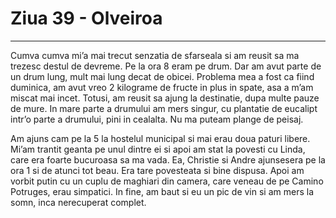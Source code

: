 
# Ziua 39 - Olveiroa



---

Cumva cumva mi’a mai trecut senzatia de sfarseala si am reusit sa ma trezesc destul de devreme. Pe la ora 8 eram pe drum. Dar am avut parte de un drum lung, mult mai lung decat de obicei. Problema mea a fost ca fiind duminica, am avut vreo 2 kilograme de fructe in plus in spate, asa a m’am miscat mai incet. Totusi, am reusit sa ajung la destinatie, dupa multe pauze de mure. In mare parte a drumului am mers singur, cu plantatie de eucalipt intr’o parte a drumului, pini in cealalta. Nu ma puteam plange de peisaj.

Am ajuns cam pe la 5 la hostelul municipal si mai erau doua paturi libere. Mi’am trantit geanta pe unul dintre ei si apoi am stat la povesti cu Linda, care era foarte bucuroasa sa ma vada. Ea, Christie si Andre ajunsesera pe la ora 1 si de atunci tot beau. Era tare povesteata si bine dispusa. Apoi am vorbit putin cu un cuplu de maghiari din camera, care veneau de pe Camino Potruges, erau simpatici. In fine, am baut si eu un pic de vin si am mers la somn, inca nerecuperat complet.